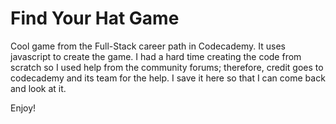 # Find Your Hat Game

Cool game from the Full-Stack career path in Codecademy. It uses javascript to create the game. I had a hard time creating the code from scratch so I used help from the community forums; therefore, credit goes to codecademy and its team for the help. I save it here so that I can come back and look at it. 

Enjoy!